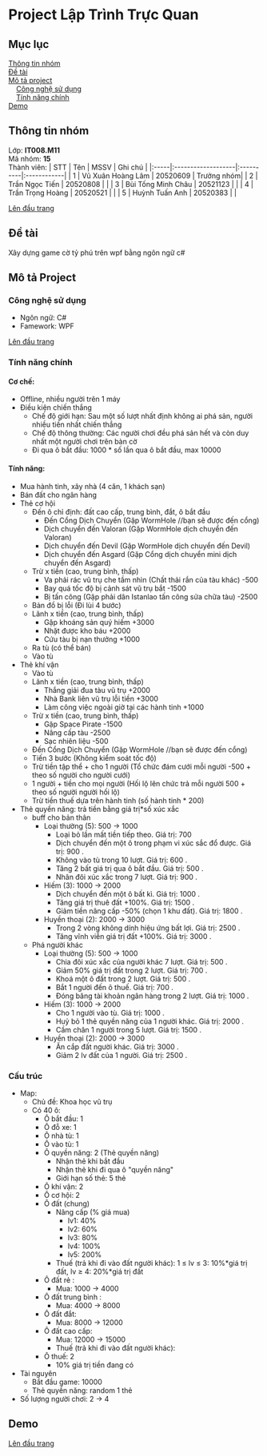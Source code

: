# Project Lập Trình Trực Quan
<a name="top"><a>
## Mục lục

[Thông tin nhóm](#info)\
[Đề tài](#topic)\
[Mô tả project](#project)\
&nbsp;&nbsp;&nbsp; [Công nghệ sử dụng](#use)\
&nbsp;&nbsp;&nbsp; [Tính năng chính](#main-feature)\
[Demo](#demo)

## Thông tin nhóm <a name="info"></a>

Lớp: **IT008.M11** \
Mã nhóm: **15** \
Thành viên:
| STT  | Tên                | MSSV      | Ghi chú     |
|:-----|:-------------------|:----------|:------------|
|  1   |  Vũ Xuân Hoàng Lâm | 20520609  |  Trưởng nhóm|
|  2   |  Trần Ngọc Tiến    |  20520808 |             |
|  3   | Bùi Tống Minh Châu | 20521123  |             |
|  4   |  Trần Trọng Hoàng  |  20520521 |             |
|  5   | Huỳnh Tuấn Anh     | 20520383  |             |

[Lên đầu trang](#top)
## Đề tài <a name="topic"></a>

Xây dựng game cờ tỷ phú trên wpf bằng ngôn ngữ c#

## Mô tả Project <a name="project"></a>

### Công nghệ sử dụng <a name="use"></a>

- Ngôn ngữ: C#
- Famework: WPF 

[Lên đầu trang](#top)
### Tính năng chính <a name="main-feature"></a>
  #### Cơ chế:
  - Offline, nhiều người trên 1 máy
  - Điều kiện chiến thắng
    - Chế độ giới hạn: Sau một số lượt nhất định không ai phá sản, người nhiều tiền nhất chiến thắng
    - Chế độ thông thường: Các người chơi đều phá sản hết và còn duy nhất một người chơi trên bàn cờ
    - Đi qua ô bắt đầu: 1000 * số lần qua ô bắt đầu, max 10000

  #### Tính năng:
  - Mua hành tinh, xây nhà (4 căn, 1 khách sạn)
  - Bán đất cho ngân hàng
  - Thẻ cơ hội
    - Đến ô chỉ định: đất cao cấp, trung bình, đắt, ô bắt đầu
        - Đến Cổng Dịch Chuyển (Gặp WormHole //bạn sẽ được đến cổng)
        - Dịch chuyển đến Valoran (Gặp WormHole dịch chuyển đến Valoran)
        - Dịch chuyển đến Devil (Gặp WormHole dịch chuyển đến Devil)
        - Dịch chuyển đến Asgard (Gặp Cổng dịch chuyển mini dịch chuyển đến Asgard)
    - Trừ x tiền (cao, trung bình, thấp)
        - Va phải rác vũ trụ che tầm nhìn (Chất thải rắn của tàu khác) -500
        - Bay quá tốc độ bị cảnh sát vũ trụ bắt -1500
        - Bị tấn công (Gặp phải dân Istanlao tấn công sửa chữa tàu) -2500
    - Bản đồ bị lỗi (Đi lùi 4 bước)
    - Lãnh x tiền (cao, trung bình, thấp)
        - Gặp khoáng sản quý hiếm +3000
        - Nhặt được kho báu +2000
        - Cứu tàu bị nạn thưởng +1000
    - Ra tù (có thể bán)
    - Vào tù
  - Thẻ khí vận
    - Vào tù
    - Lãnh x tiền (cao, trung bình, thấp)
        - Thắng giải đua tàu vũ trụ +2000
        - Nhà Bank liên vũ trụ lỗi tiền +3000
        - Làm công việc ngoài giờ tại các hành tinh +1000
    - Trừ x tiền (cao, trung bình, thấp)
        - Gặp Space Pirate -1500
        - Nâng cấp tàu -2500
        - Sạc nhiên liệu -500
    - Đến Cổng Dịch Chuyển (Gặp WormHole //bạn sẽ được đến cổng)
    - Tiến 3 bước (Không kiểm soát tốc độ)
    - Trừ tiền tập thể + cho 1 người (Tổ chức đám cưới mỗi người -500 + theo số người cho người cưới)
    - 1 người + tiền cho mọi người (Hối lộ lên chức trả mỗi người 500  + theo số người người hối lộ)
    - Trừ tiền thuế dựa trên hành tinh (số hành tinh * 200)
- Thẻ quyền năng: trả tiền bằng giá trị*số xúc xắc
    - buff cho bản thân
        - Loại thường (5): 500 → 1000
            - Loại bỏ lần mất tiền tiếp theo. Giá trị: 700
            - Dịch chuyển đến một ô trong phạm vi xúc sắc đổ được. Giá trị: 900 .
            - Không vào tù trong 10 lượt. Giá trị: 600 .
            - Tăng 2 bất giá trị qua ô bắt đầu. Giá trị: 500 .
            - Nhân đôi xúc xắc trong 7 lượt. Giá trị: 900 .
        - Hiếm (3): 1000 → 2000
            - Dịch chuyển đến một ô bất kì. Giá trị: 1000 .
            - Tăng giá trị thuê đất +100%. Giá trị: 1500 .
            - Giảm tiền nâng cấp -50% (chọn 1 khu đất). Giá trị: 1800 .
        - Huyền thoại (2): 2000 → 3000
            - Trong 2 vòng không dính hiệu ứng bất lợi. Giá trị: 2500 .
            - Tăng vĩnh viễn giá trị đất +100%. Giá trị: 3000 .
    - Phá người khác
        - Loại thường (5): 500 → 1000
            - Chia đôi xúc xắc của người khác 7 lượt. Giá trị: 500 .
            - Giảm 50% giá trị đất trong 2 lượt. Giá trị: 700 .
            - Khoá một ô đất trong 2 lượt. Giá trị: 500 .
            - Bắt 1 người đến ô thuế. Giá trị: 700 .
            - Đóng băng tài khoản ngân hàng trong 2 lượt. Giá trị: 1000 .
        - Hiếm (3): 1000 → 2000
            - Cho 1 người vào tù. Giá trị: 1000 .
            - Huỷ bỏ 1 thẻ quyền năng của 1 người khác. Giá trị: 2000 .
            - Cầm chân 1 người trong 5 lượt. Giá trị: 1500 .
        - Huyền thoại (2): 2000 → 3000
            - Ăn cắp đất người khác. Giá trị: 3000 .
            - Giảm 2 lv đất của 1 người. Giá trị: 2500 .
  
### Cấu trúc
  - Map:
    - Chủ đề: Khoa học vũ trụ
    - Có 40 ô:
        - Ô bắt đầu: 1
        - Ô đỗ xe: 1
        - Ô nhà tù: 1
        - Ô vào tù: 1
        - Ô quyền năng: 2 (Thẻ quyền năng)
            - Nhận thẻ khi bắt đầu
            - Nhận thẻ khi đi qua ô "quyền năng"
            - Giới hạn số thẻ: 5 thẻ
        - Ô khí vận: 2
        - Ô cơ hội: 2
        - Ô đất (chung)
            - Nâng cấp (% giá mua)
                - lv1: 40%
                - lv2: 60%
                - lv3: 80%
                - lv4: 100%
                - lv5: 200%
            - Thuế (trả khi đi vào đất người khác): 1 ≤ lv ≤ 3: 10%*giá trị đất, lv ≥ 4: 20%*giá trị đất
        - Ô đất rẻ :
            - Mua: 1000 → 4000
        - Ô đất trung bình :
            - Mua: 4000 → 8000
        - Ô đất đắt:
            - Mua: 8000 → 12000
        - Ô đất cao cấp:
            - Mua: 12000 → 15000
            - Thuế (trả khi đi vào đất người khác):
        - Ô thuế: 2
            - 10% giá trị tiền đang có
  - Tài nguyên
    - Bắt đầu game: 10000
    - Thẻ quyền năng: random 1 thẻ
  - Số lượng người chơi: 2 -> 4

## Demo <a name="demo"></a>
[Lên đầu trang](#top)
